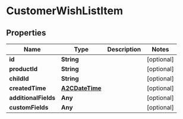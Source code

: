 

# CustomerWishListItem


## Properties

Name | Type | Description | Notes
------------ | ------------- | ------------- | -------------
**id** | **String** |  |  [optional]
**productId** | **String** |  |  [optional]
**childId** | **String** |  |  [optional]
**createdTime** | [**A2CDateTime**](A2CDateTime.md) |  |  [optional]
**additionalFields** | **Any** |  |  [optional]
**customFields** | **Any** |  |  [optional]



